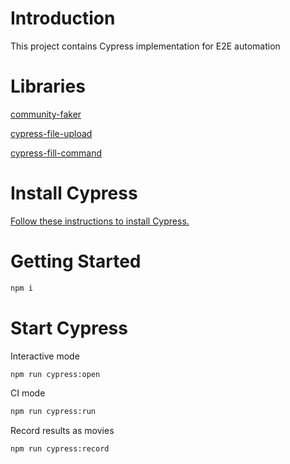 # Introduction

This project contains Cypress implementation for E2E automation

# Libraries

[community-faker](https://www.npmjs.com/package/community-faker)

[cypress-file-upload](https://www.npmjs.com/package/cypress-file-upload)

[cypress-fill-command](https://www.npmjs.com/package/cypress-fill-command)

# Install Cypress

[Follow these instructions to install Cypress.](https://on.cypress.io/guides/installing-and-running#section-installing)

# Getting Started

```bash
npm i
```

# Start Cypress

Interactive mode

```bash
npm run cypress:open
```

CI mode

```bash
npm run cypress:run
```

Record results as movies

```bash
npm run cypress:record
```
